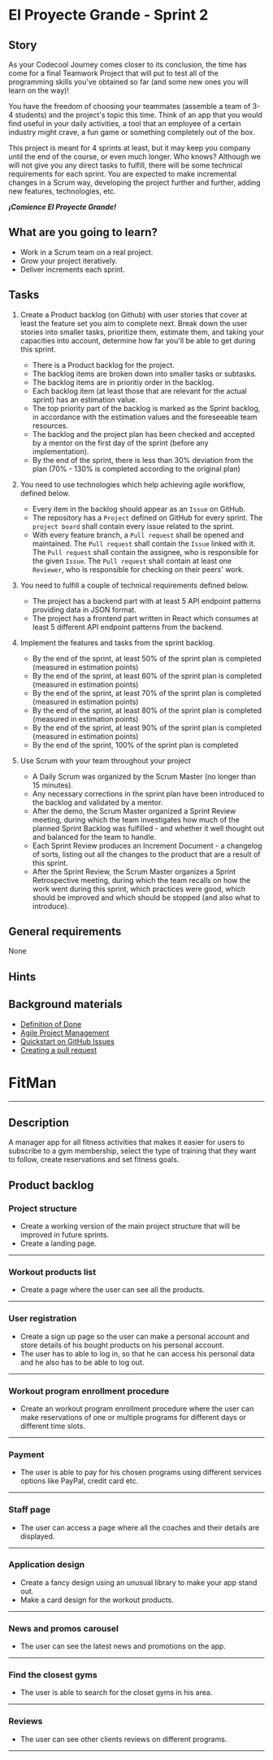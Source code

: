 # El Proyecte Grande - Sprint 2

## Story

As your Codecool Journey comes closer to its conclusion, the time has come for a final Teamwork Project that will put to test all of the programming skills you've obtained so far (and some new ones you will learn on the way)!

You have the freedom of choosing your teammates (assemble a team of 3-4 students) and the project's topic this time. Think of an app that you would find useful in your daily activities, a tool that an employee of a certain industry might crave, a fun game or something completely out of the box.

This project is meant for 4 sprints at least, but it may keep you company until the end of the course, or even much longer. Who knows? Although we will not give you any direct tasks to fulfill, there will be some technical requirements for each sprint. You are expected to make incremental changes in a Scrum way, developing the project further and further, adding new features, technologies, etc.

**_¡Comience El Proyecte Grande!_**

## What are you going to learn?

- Work in a Scrum team on a real project.
- Grow your project iteratively.
- Deliver increments each sprint.

## Tasks

1. Create a Product backlog (on Github) with user stories that cover at least the feature set you aim to complete next. Break down the user stories into smaller tasks, prioritize them, estimate them, and taking your capacities into account, determine how far you'll be able to get during this sprint.

   - There is a Product backlog for the project.
   - The backlog items are broken down into smaller tasks or subtasks.
   - The backlog items are in prioritiy order in the backlog.
   - Each backlog item (at least those that are relevant for the actual sprint) has an estimation value.
   - The top priority part of the backlog is marked as the Sprint backlog, in accordance with the estimation values and the foreseeable team resources.
   - The backlog and the project plan has been checked and accepted by a mentor on the first day of the sprint (before any implementation).
   - By the end of the sprint, there is less than 30% deviation from the plan (70% - 130% is completed according to the original plan)

2. You need to use technologies which help achieving agile workflow, defined below.

   - Every item in the backlog should appear as an `Issue` on GitHub.
   - The repository has a `Project` defined on GitHub for every sprint. The `project board` shall contain every issue related to the sprint.
   - With every feature branch, a `Pull request` shall be opened and maintained. The `Pull request` shall contain the `Issue` linked with it. The `Pull request` shall contain the assignee, who is responsible for the given `Issue`. The `Pull request` shall contain at least one `Reviewer`, who is responsible for checking on their peers' work.

3. You need to fulfill a couple of technical requirements defined below.

   - The project has a backend part with at least 5 API endpoint patterns providing data in JSON format.
   - The project has a frontend part written in React which consumes at least 5 different API endpoint patterns from the backend.

4. Implement the features and tasks from the sprint backlog.

   - By the end of the sprint, at least 50% of the sprint plan is completed (measured in estimation points)
   - By the end of the sprint, at least 60% of the sprint plan is completed (measured in estimation points)
   - By the end of the sprint, at least 70% of the sprint plan is completed (measured in estimation points)
   - By the end of the sprint, at least 80% of the sprint plan is completed (measured in estimation points)
   - By the end of the sprint, at least 90% of the sprint plan is completed (measured in estimation points)
   - By the end of the sprint, 100% of the sprint plan is completed

5. Use Scrum with your team throughout your project
   - A Daily Scrum was organized by the Scrum Master (no longer than 15 minutes).
   - Any necessary corrections in the sprint plan have been introduced to the backlog and validated by a mentor.
   - After the demo, the Scrum Master organized a Sprint Review meeting, during which the team investigates how much of the planned Sprint Backlog was fulfilled - and whether it well thought out and balanced for the team to handle.
   - Each Sprint Review produces an Increment Document - a changelog of sorts, listing out all the changes to the product that are a result of this sprint.
   - After the Sprint Review, the Scrum Master organizes a Sprint Retrospective meeting, during which the team recalls on how the work went during this sprint, which practices were good, which should be improved and which should be stopped (and also what to introduce).

## General requirements

None

## Hints

## Background materials

- <i class="far fa-exclamation"></i> [Definition of Done](project/curriculum/materials/pages/methodology/definition-of-done.md)
- <i class="far fa-exclamation"></i> [Agile Project Management](project/curriculum/materials/pages/methodology/agile-project-management.md)
- [Quickstart on GitHub Issues](https://docs.github.com/en/issues/tracking-your-work-with-issues/quickstart)
- [Creating a pull request](https://docs.github.com/en/github/collaborating-with-pull-requests/proposing-changes-to-your-work-with-pull-requests/creating-a-pull-request)

# FitMan

---

## Description

A manager app for all fitness activities that makes it easier for users to subscribe to a gym membership, select the type of training that they want to follow, create reservations and set fitness goals.

## Product backlog

### Project structure

- Create a working version of the main project structure that will be improved in future sprints.
- Create a landing page.

---

### Workout products list

- Create a page where the user can see all the products.

---

### User registration

- Create a sign up page so the user can make a personal account and store details of his bought products on his personal account.
- The user has to able to log in, so that he can access his personal data and he also has to be able to log out.

---

### Workout program enrollment procedure

- Create an workout program enrollment procedure where the user can make reservations of one or multiple programs for different days or different time slots.

---

### Payment

- The user is able to pay for his chosen programs using different services options like PayPal, credit card etc.

---

### Staff page

- The user can access a page where all the coaches and their details are displayed.

---

### Application design

- Create a fancy design using an unusual library to make your app stand out.
- Make a card design for the workout products.

---

### News and promos carousel

- The user can see the latest news and promotions on the app.

---

### Find the closest gyms

- The user is able to search for the closet gyms in his area.

---

### Reviews

- The user can see other clients reviews on different programs.

---
